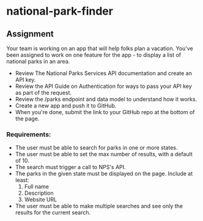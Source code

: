 # national-park-finder

<h2>Assignment</h2>
<p>Your team is working on an app that will help folks plan a vacation. You've been assigned to work on one feature for the app - to display a list of national parks in an area.</p>
<ul>
  <li>Review The National Parks Services API documentation and create an API key.</li>
  <li>Review the API Guide on Authentication for ways to pass your API key as part of the request.</li>
  <li>Review the /parks endpoint and data model to understand how it works.</li>
  <li>Create a new app and push it to GitHub.
  <li>When you're done, submit the link to your GitHub repo at the bottom of the page.</li>
</ul>
  
<h3>Requirements:</h3>
<ul>
  <li>The user must be able to search for parks in one or more states.</li>
  <li>The user must be able to set the max number of results, with a default of 10.</li>
  <li>The search must trigger a call to NPS's API.</li>
  <li>The parks in the given state must be displayed on the page. Include at least:
    <ol>
      <li>Full name</li>
      <li>Description</li>
      <li>Website URL</li>
     </ol>
   </li>
 <li>The user must be able to make multiple searches and see only the results for the current search.</li>
</ul>
